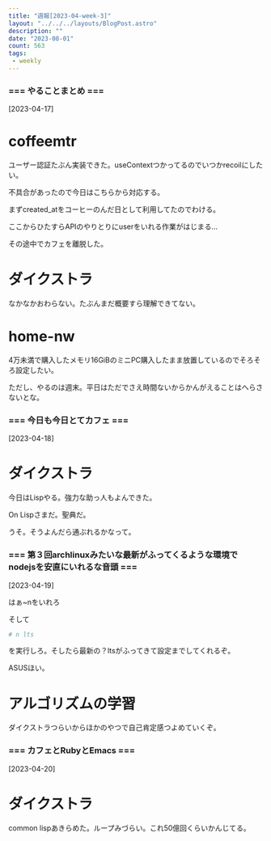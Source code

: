 ```yaml
---
title: "週報[2023-04-week-3]"
layout: "../../../layouts/BlogPost.astro"
description: ""
date: "2023-08-01"
count: 563
tags:
 - weekly
---
```





### === やることまとめ ===

[2023-04-17]

# coffeemtr

ユーザー認証たぶん実装できた。useContextつかってるのでいつかrecoilにしたい。

不具合があったので今日はこちらから対応する。

まずcreated_atをコーヒーのんだ日として利用してたのでわける。

ここからひたすらAPIのやりとりにuserをいれる作業がはじまる...

その途中でカフェを離脱した。

# ダイクストラ

なかなかおわらない。たぶんまだ概要すら理解できてない。

# home-nw

4万未満で購入したメモリ16GiBのミニPC購入したまま放置しているのでそろそろ設定したい。

ただし、やるのは週末。平日はただでさえ時間ないからかんがえることはへらさないとな。


### === 今日も今日とてカフェ ===

[2023-04-18]

# ダイクストラ

今日はLispやる。強力な助っ人もよんできた。

On Lispさまだ。聖典だ。

うそ。そうよんだら通ぶれるかなって。


### === 第３回archlinuxみたいな最新がふってくるような環境でnodejsを安直にいれるな音頭 ===

[2023-04-19]

はぁ~nをいれろ

そして

```bash
# n lts
```

を実行しろ。そしたら最新の？ltsがふってきて設定までしてくれるぞ。

ASUSほい。

# アルゴリズムの学習

ダイクストラつらいからほかのやつで自己肯定感つよめていくぞ。 


### === カフェとRubyとEmacs ===

[2023-04-20]

# ダイクストラ

common lispあきらめた。ループみづらい。これ50億回くらいかんじてる。
